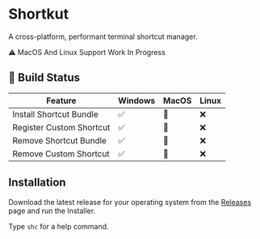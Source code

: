 # Shortkut

A cross-platform, performant terminal shortcut manager.

⚠️ MacOS And Linux Support Work In Progress

## 🔨  Build Status

 | Feature                  | Windows | MacOS | Linux |
|--------------------------|---------|-------|-------|
| Install Shortcut Bundle  | ✅       | 🚧     | ❌     |
| Register Custom Shortcut | ✅       | 🚧     | ❌     |
| Remove Shortcut Bundle   | ✅       | 🚧     | ❌     |
| Remove Custom Shortcut   | ✅       | 🚧     | ❌     |

## Installation
Download the latest release for your operating system from the [Releases](https://github.com/XtremeDevX/shc/releases) page and run the Installer.

Type `shc` for a help command.
```

```